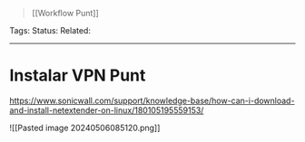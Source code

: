 > [[Workflow Punt]]

Tags: 
Status: 
Related: 

___

# Instalar VPN Punt

https://www.sonicwall.com/support/knowledge-base/how-can-i-download-and-install-netextender-on-linux/180105195559153/

![[Pasted image 20240506085120.png]]